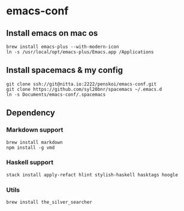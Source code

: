 # emacs-conf

## Install emacs on mac os
```
brew install emacs-plus --with-modern-icon
ln -s /usr/local/opt/emacs-plus/Emacs.app /Applications
```

## Install spacemacs & my config
```
git clone ssh://git@nitta.io:2222/penskoi/emacs-conf.git
git clone https://github.com/syl20bnr/spacemacs ~/.emacs.d
ln -s Documents/emacs-conf/.spacemacs
```

## Dependency

### Markdown support
```
brew install markdown
npm install -g vmd
```

### Haskell support
```
stack install apply-refact hlint stylish-haskell hasktags hoogle
```

### Utils
```
brew install the_silver_searcher
```
